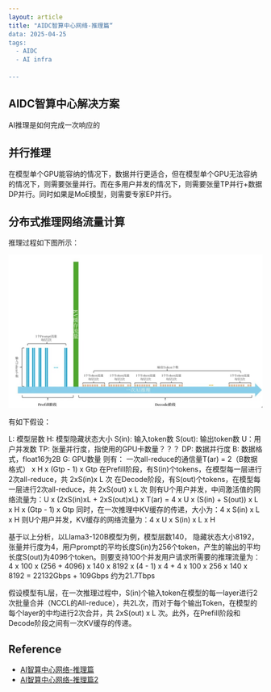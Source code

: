 ```yaml
---
layout: article
title: "AIDC智算中心网络-推理篇“
data: 2025-04-25
tags:
  - AIDC
  - AI infra

---
```


## AIDC智算中心解决方案

AI推理是如何完成一次响应的

## 并行推理

在模型单个GPU能容纳的情况下，数据并行更适合，但在模型单个GPU无法容纳的情况下，则需要张量并行。而在多用户并发的情况下，则需要张量TP并行+数据DP并行。同时如果是MoE模型，则需要专家EP并行。

## 分布式推理网络流量计算

推理过程如下图所示：

![image](../image/AI-networking-inference/inference-stage.jpg)

有如下假设：

L: 模型层数
H: 模型隐藏状态大小
S(in): 输入token数
S(out): 输出token数
U：用户并发数
TP: 张量并行度，指使用的GPU卡数量？？？
DP: 数据并行度
B: 数据格式，float16为2B
G: GPU数量
则有：
一次all-reduce的通信量T(ar) = 2（B数据格式） x H x (Gtp - 1) x Gtp 
在Prefill阶段，有S(in)个tokens，在模型每一层进行2次all-reduce，共 2xS(in)x L 次
在Decode阶段，有S(out)个tokens，在模型每一层进行2次all-reduce，共 2xS(out) x L 次
则有U个用户并发，中间激活值的网络流量为：U x (2xS(in)xL + 2xS(out)xL) x T(ar) = 4 x U x (S(in) + S(out)) x L x H x (Gtp - 1) x Gtp
同时，在一次推理中KV缓存的传递，大小为：4 x S(in) x L x H
则U个用户并发，KV缓存的网络流量为：4 x U x S(in) x L x H

基于以上分析，以Llama3-120B模型为例，模型层数140， 隐藏状态大小8192，张量并行度为4，用户prompt的平均长度S(in)为256个token，产生的输出的平均长度S(out)为4096个token。则要支持100个并发用户请求所需要的推理流量为：
4 x 100 x (256 + 4096) x 140 x 8192 x (4 - 1) x 4 + 4 x 100 x 256 x 140 x 8192 = 22132Gbps + 109Gbps 约为21.7Tbps


假设模型有L层，在一次推理过程中，S(in)个输入token在模型的每一layer进行2次批量合并（NCCL的All-reduce），共2L次，而对于每个输出Token，在模型的每个layer的中均进行2次合并，共 2xS(out) x L 次。此外，在Prefill阶段和Decode阶段之间有一次KV缓存的传递。
## Reference

- [AI智算中心网络-推理篇](https://mp.weixin.qq.com/s/yQn56hh56FE1XDGrrKme7Q)
- [AI智算中心网络-推理篇2](https://mp.weixin.qq.com/s/ejwQCCfqBrgh4nWYsO6x2w)